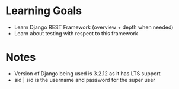 # Learning Goals
- Learn Django REST Framework (overview + depth when needed)
- Learn about testing with respect to this framework

# Notes
- Version of Django being used is 3.2.12 as it has LTS support
- sid | sid is the username and password for the super user